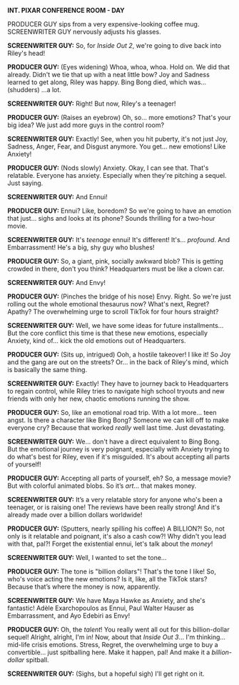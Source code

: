 **INT. PIXAR CONFERENCE ROOM - DAY**

PRODUCER GUY sips from a very expensive-looking coffee mug. SCREENWRITER GUY nervously adjusts his glasses.

**SCREENWRITER GUY:** So, for *Inside Out 2*, we're going to dive back into Riley's head!

**PRODUCER GUY:** (Eyes widening) Whoa, whoa, whoa. Hold on. We did that already. Didn't we tie that up with a neat little bow? Joy and Sadness learned to get along, Riley was happy. Bing Bong died, which was… (shudders) …a lot.

**SCREENWRITER GUY:** Right! But now, Riley's a teenager!

**PRODUCER GUY:** (Raises an eyebrow) Oh, so… more emotions? That's your big idea? We just add more guys in the control room?

**SCREENWRITER GUY:** Exactly! See, when you hit puberty, it's not just Joy, Sadness, Anger, Fear, and Disgust anymore. You get… new emotions! Like Anxiety!

**PRODUCER GUY:** (Nods slowly) Anxiety. Okay, I can see that. That's relatable. Everyone has anxiety. Especially when they're pitching a sequel. Just saying.

**SCREENWRITER GUY:** And Ennui!

**PRODUCER GUY:** Ennui? Like, boredom? So we're going to have an emotion that just… sighs and looks at its phone? Sounds thrilling for a two-hour movie.

**SCREENWRITER GUY:** It's *teenage* ennui! It's different! It's… *profound*. And Embarrassment! He's a big, shy guy who blushes!

**PRODUCER GUY:** So, a giant, pink, socially awkward blob? This is getting crowded in there, don't you think? Headquarters must be like a clown car.

**SCREENWRITER GUY:** And Envy!

**PRODUCER GUY:** (Pinches the bridge of his nose) Envy. Right. So we're just rolling out the whole emotional thesaurus now? What's next, Regret? Apathy? The overwhelming urge to scroll TikTok for four hours straight?

**SCREENWRITER GUY:** Well, we have some ideas for future installments… But the core conflict this time is that these new emotions, especially Anxiety, kind of… kick the old emotions out of Headquarters.

**PRODUCER GUY:** (Sits up, intrigued) Ooh, a hostile takeover! I like it! So Joy and the gang are out on the streets? Or… in the back of Riley's mind, which is basically the same thing.

**SCREENWRITER GUY:** Exactly! They have to journey back to Headquarters to regain control, while Riley tries to navigate high school tryouts and new friends with only her new, chaotic emotions running the show.

**PRODUCER GUY:** So, like an emotional road trip. With a lot more... teen angst. Is there a character like Bing Bong? Someone we can kill off to make everyone cry? Because that worked *really* well last time. Just devastating.

**SCREENWRITER GUY:** We… don't have a direct equivalent to Bing Bong. But the emotional journey is very poignant, especially with Anxiety trying to do what's best for Riley, even if it's misguided. It's about accepting all parts of yourself!

**PRODUCER GUY:** Accepting all parts of yourself, eh? So, a message movie? But with colorful animated blobs. So it’s *art*… that makes money.

**SCREENWRITER GUY:** It’s a very relatable story for anyone who's been a teenager, or is raising one! The reviews have been really strong! And it's already made over a billion dollars worldwide!

**PRODUCER GUY:** (Sputters, nearly spilling his coffee) A BILLION?! So, not only is it relatable and poignant, it's also a cash cow?! Why didn't you lead with that, pal?! Forget the existential ennui, let's talk about the *money*!

**SCREENWRITER GUY:** Well, I wanted to set the tone…

**PRODUCER GUY:** The tone is "billion dollars"! That's the tone I like! So, who's voice acting the new emotions? Is it, like, all the TikTok stars? Because that’s where the money is now, apparently.

**SCREENWRITER GUY:** We have Maya Hawke as Anxiety, and she's fantastic! Adèle Exarchopoulos as Ennui, Paul Walter Hauser as Embarrassment, and Ayo Edebiri as Envy!

**PRODUCER GUY:** Oh, the *talent*! You really went all out for this billion-dollar sequel! Alright, alright, I'm in! Now, about that *Inside Out 3*… I'm thinking… mid-life crisis emotions. Stress, Regret, the overwhelming urge to buy a convertible… just spitballing here. Make it happen, pal! And make it a *billion-dollar* spitball.

**SCREENWRITER GUY:** (Sighs, but a hopeful sigh) I'll get right on it.